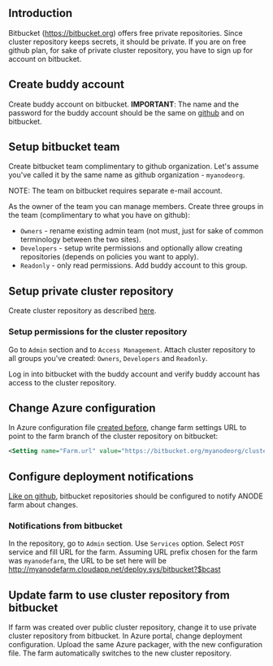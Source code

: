 ## Introduction

Bitbucket (https://bitbucket.org) offers free private repositories. Since cluster repository keeps secrets, it should be private. If you are on free github plan, for sake of private cluster repository, you have to sign up for account on bitbucket.

## Create buddy account

Create buddy account on bitbucket. __IMPORTANT__: The name and the password for the buddy account should be the same on [github](https://github.com/anodejs/anodejs/blob/master/docs/SIMPLE_SETUP.md#create-buddy-account) and on bitbucket.

## Setup bitbucket team 

Create bitbucket team complimentary to github organization. Let's assume you've called it by the same name as github organization - ```myanodeorg```.

NOTE: The team on bitbucket requires separate e-mail account.

As the owner of the team you can manage members. Create three groups in the team (complimentary to what you have on github):
* ```Owners``` - rename existing admin team (not must, just for sake of common terminology between the two sites).
* ```Developers``` - setup write permissions and optionally allow creating repositories (depends on policies you want to apply).
* ```Readonly``` - only read permissions. Add buddy account to this group.

## Setup private cluster repository

Create cluster repository as described [here](https://github.com/anodejs/anodejs/blob/master/docs/SIMPLE_SETUP.md#setup-cluster-repository).

### Setup permissions for the cluster repository

Go to ```Admin``` section and to ```Access Management```. Attach cluster repository to all groups you've created: ```Owners```, ```Developers``` and ```Readonly```.

Log in into bitbucket with the buddy account and verify buddy account has access to the cluster repository.

## Change Azure configuration

In Azure configuration file [created before](https://github.com/anodejs/anodejs/blob/master/docs/SIMPLE_SETUP.md#azure-configuration), change farm settings URL to point to the farm branch of the cluster repository on bitbucket:

```xml
<Setting name="Farm.url" value="https://bitbucket.org/myanodeorg/cluster#farm" />
```
## Configure deployment notifications

[Like on github](https://github.com/anodejs/anodejs/blob/master/docs/SIMPLE_SETUP.md#configure-deployment-notifications), bitbucket repositories should be configured to notify ANODE farm about changes.

### Notifications from bitbucket

In the repository, go to ```Admin``` section. Use ```Services``` option. Select ```POST``` service and fill URL for the farm. Assuming URL prefix chosen for the farm was ```myanodefarm```, the URL to be set here will be http://myanodefarm.cloudapp.net/deploy.sys/bitbucket?$bcast

## Update farm to use cluster repository from bitbucket

If farm was created over public cluster repository, change it to use private cluster repository from bitbucket. In Azure portal, change deployment configuration. Upload the same Azure packager, with the new configuration file. The farm automatically switches to the new cluster repository.